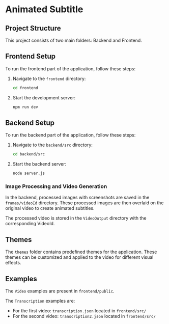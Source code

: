 
# Animated Subtitle
## Project Structure

This project consists of two main folders: Backend and Frontend.

## Frontend Setup

To run the frontend part of the application, follow these steps:

1. Navigate to the `frontend` directory:
    ```bash
    cd frontend
    ```

2. Start the development server:
    ```bash
    npm run dev
    ```

## Backend Setup

To run the backend part of the application, follow these steps:

1. Navigate to the `backend/src` directory:
    ```bash
    cd backend/src
    ```

2. Start the backend server:
    ```bash
    node server.js
    ```

### Image Processing and Video Generation

In the backend, processed images with screenshots are saved in the `frames/videoId` directory. These processed images are then overlaid on the original video to create animated subtitles.

The processed video is stored in the `VideoOutput` directory with the corresponding VideoId.

## Themes

The `themes` folder contains predefined themes for the application. These themes can be customized and applied to the video for different visual effects.


## Examples

The `Video` examples are present in `frontend/public`.

The `Transcription` examples are:
- For the first video: `transcription.json` located in `frontend/src/`
- For the second video: `transcription2.json` located in `frontend/src/`
